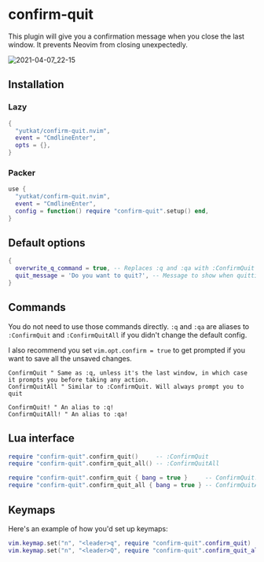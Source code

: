# confirm-quit

This plugin will give you a confirmation message when you close the last window. It prevents Neovim from closing unexpectedly.

![2021-04-07_22-15](https://user-images.githubusercontent.com/8683947/113873204-8fc59280-97ef-11eb-82b3-1c8b55373277.png)

## Installation

### Lazy

```lua
{
  "yutkat/confirm-quit.nvim",
  event = "CmdlineEnter",
  opts = {},
}
```

### Packer

```lua
use {
  "yutkat/confirm-quit.nvim",
  event = "CmdlineEnter",
  config = function() require "confirm-quit".setup() end,
}
```

## Default options

```lua
{
  overwrite_q_command = true, -- Replaces :q and :qa with :ConfirmQuit and :ConfirmQuitAll
  quit_message = 'Do you want to quit?', -- Message to show when quitting, can be a function returning a string
}
```

## Commands

You do not need to use those commands directly. `:q` and `:qa` are aliases to `:ConfirmQuit` and `:ConfirmQuitAll` if you didn't change the default config.

I also recommend you set `vim.opt.confirm = true` to get prompted if you want to save all the unsaved changes.

```vim
ConfirmQuit " Same as :q, unless it's the last window, in which case it prompts you before taking any action.
ConfirmQuitAll " Similar to :ConfirmQuit. Will always prompt you to quit 

ConfirmQuit! " An alias to :q!
ConfirmQuitAll! " An alias to :qa!
```

## Lua interface

```lua
require "confirm-quit".confirm_quit()     -- :ConfirmQuit
require "confirm-quit".confirm_quit_all() -- :ConfirmQuitAll

require "confirm-quit".confirm_quit { bang = true }     -- ConfirmQuit!
require "confirm-quit".confirm_quit_all { bang = true } -- ConfirmQuitAll!
```

## Keymaps

Here's an example of how you'd set up keymaps:
```lua
vim.keymap.set("n", "<leader>q", require "confirm-quit".confirm_quit)
vim.keymap.set("n", "<leader>Q", require "confirm-quit".confirm_quit_all)
```
